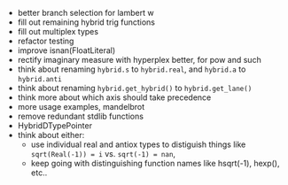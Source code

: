 - better branch selection for lambert w
- fill out remaining hybrid trig functions
- fill out multiplex types
- refactor testing
- improve isnan(FloatLiteral)
- rectify imaginary measure with hyperplex better, for pow and such
- think about renaming `hybrid.s` to `hybrid.real`, and `hybrid.a` to `hybrid.anti`
- think about renaming `hybrid.get_hybrid()` to `hybrid.get_lane()`
- think more about which axis should take precedence
- more usage examples, mandelbrot
- remove redundant stdlib functions
- HybridDTypePointer
- think about either:
    - use individual real and antiox types to distiguish things like `sqrt(Real(-1)) = i` vs. `sqrt(-1) = nan`,
    - keep going with distinguishing function names like hsqrt(-1), hexp(), etc..